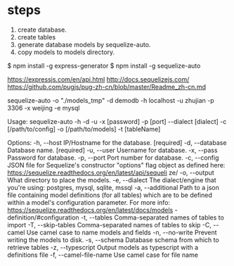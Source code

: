 # steps

1. create database.
2. create tables
3. generate database models by sequelize-auto.
4. copy models to models directory.

$ npm install -g express-generator
$ npm install -g sequelize-auto

https://expressjs.com/en/api.html
http://docs.sequelizejs.com/
https://github.com/pugjs/pug-zh-cn/blob/master/Readme_zh-cn.md

sequelize-auto -o "./models_tmp" -d demodb -h localhost -u zhujian -p 3306 -x weijing -e mysql

Usage: sequelize-auto -h <host> -d <database> -u <user> -x [password] -p [port]
--dialect [dialect] -c [/path/to/config] -o [/path/to/models] -t [tableName]

Options:
  -h, --host             IP/Hostname for the database.                [required]
  -d, --database         Database name.                               [required]
  -u, --user             Username for database.
  -x, --pass             Password for database.
  -p, --port             Port number for database.
  -c, --config           JSON file for Sequelize's constructor "options" flag
                         object as defined here:
                         https://sequelize.readthedocs.org/en/latest/api/sequeli
                         ze/
  -o, --output           What directory to place the models.
  -e, --dialect          The dialect/engine that you're using: postgres, mysql,
                         sqlite, mssql
  -a, --additional       Path to a json file containing model definitions (for
                         all tables) which are to be defined within a model's
                         configuration parameter. For more info:
                         https://sequelize.readthedocs.org/en/latest/docs/models
                         -definition/#configuration
  -t, --tables           Comma-separated names of tables to import
  -T, --skip-tables      Comma-separated names of tables to skip
  -C, --camel            Use camel case to name models and fields
  -n, --no-write         Prevent writing the models to disk.
  -s, --schema           Database schema from which to retrieve tables
  -z, --typescript       Output models as typescript with a definitions file
  -f, --camel-file-name  Use camel case for file name
